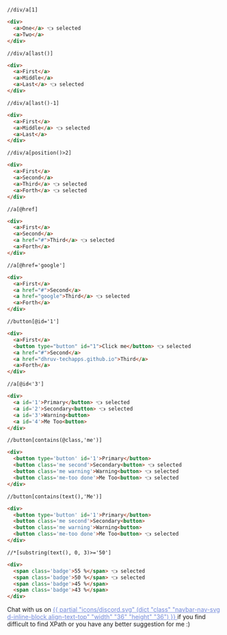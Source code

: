 `//div/a[1]`
```html
<div>
  <a>One</a> 👈 selected
  <a>Two</a>
</div>
```

`//div/a[last()]`
```html
<div>
  <a>First</a>
  <a>Middle</a>
  <a>Last</a> 👈 selected
</div>
```

`//div/a[last()-1]`
```html
<div>
  <a>First</a>
  <a>Middle</a> 👈 selected
  <a>Last</a>
</div>
```

`//div/a[position()>2]`
```html
<div>
  <a>First</a>
  <a>Second</a>
  <a>Third</a> 👈 selected
  <a>Forth</a> 👈 selected
</div>
```


`//a[@href]`
```html
<div>
  <a>First</a>
  <a>Second</a>
  <a href="#">Third</a> 👈 selected
  <a>Forth</a>
</div>
```

`//a[@href='google']`
```html
<div>
  <a>First</a>
  <a href="#">Second</a>
  <a href="google">Third</a> 👈 selected
  <a>Forth</a>
</div>
```

`//button[@id='1']`
```html
<div>
  <a>First</a>
  <button type="button" id="1">Click me</button> 👈 selected
  <a href="#">Second</a>
  <a href="dhruv-techapps.github.io">Third</a>
  <a>Forth</a>
</div>
```

`//a[@id<'3']`
```html
<div>
  <a id='1'>Primary</button> 👈 selected
  <a id='2'>Secondary<button> 👈 selected
  <a id='3'>Warning<button>
  <a id='4'>Me Too<button>
</div>
```

`//button[contains(@class,'me')]`
```html
<div>
  <button type='button' id='1'>Primary</button>
  <button class='me second'>Secondary<button> 👈 selected
  <button class='me warning'>Warning<button> 👈 selected
  <button class='me-too done'>Me Too<button> 👈 selected
</div>
```

`//button[contains(text(),'Me')]`
```html
<div>
  <button type='button' id='1'>Primary</button>
  <button class='me second'>Secondary<button>
  <button class='me warning'>Warning<button>
  <button class='me-too done'>Me Too<button> 👈 selected
</div>
```

`//*[substring(text(), 0, 3)>='50']`
```html
<div>
  <span class='badge'>55 %</span> 👈 selected
  <span class='badge'>50 %</span> 👈 selected
  <span class='badge'>45 %</span>
  <span class='badge'>43 %</span>
</div>
```

Chat with us on
<a class="text-decoration-none" style="color:#7289da" href="{{ .Site.Params.discord }}" target="_blank" rel="noopener">
  {{ partial "icons/discord.svg" (dict "class" "navbar-nav-svg d-inline-block align-text-top" "width" "36" "height" "36") }}
</a> if you find difficult to find XPath or you have any better suggestion for me :)